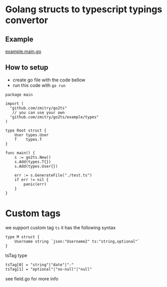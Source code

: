 # Golang structs to typescript typings convertor

## Example

[example.main.go](https://github.com/zmitry/go2typings/blob/master/example/main.go)

## How to setup

- create go file with the code bellow
- run this code with `go run`

```golang
package main

import (
  "github.com/zmitry/go2ts"
   // you can use your own
  "github.com/zmitry/go2ts/example/types"
)

type Root struct {
	User types.User
	T    types.T
}

func main() {
	s := go2ts.New()
	s.Add(types.T{})
	s.Add(types.User{})

	err := s.GenerateFile("./test.ts")
	if err != nil {
		panic(err)
	}
}
```

# Custom tags

we support custom tag `ts` it has the following syntax

```
type M struct {
	Username string `json:"Username2" ts:"string,optional"`
}
```

tsTag type

```
tsTag[0] = "string"|"date"|"-"
tsTag[1] = "optional"|"no-null"|"null"
```

see field.go for more info
